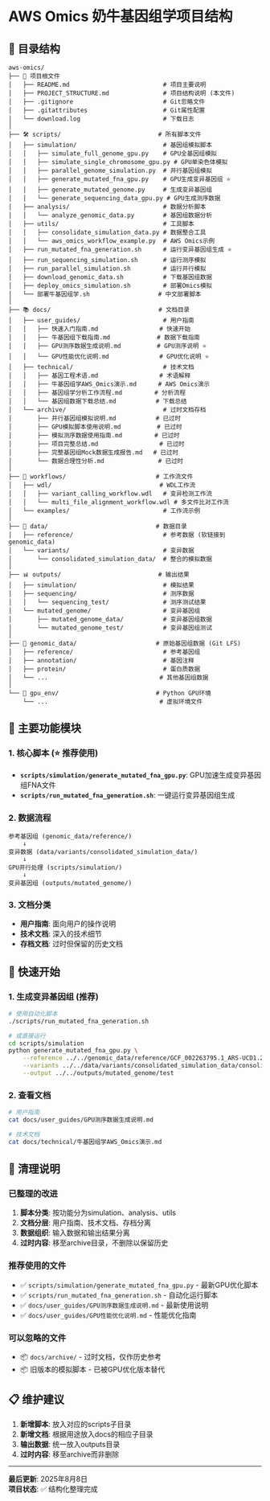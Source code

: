 # AWS Omics 奶牛基因组学项目结构

## 📁 目录结构

```
aws-omics/
├── 📄 项目根文件
│   ├── README.md                          # 项目主要说明
│   ├── PROJECT_STRUCTURE.md               # 项目结构说明 (本文件)
│   ├── .gitignore                         # Git忽略文件
│   ├── .gitattributes                     # Git属性配置
│   └── download.log                       # 下载日志
│
├── 🛠️ scripts/                           # 所有脚本文件
│   ├── simulation/                        # 基因组模拟脚本
│   │   ├── simulate_full_genome_gpu.py    # GPU全基因组模拟
│   │   ├── simulate_single_chromosome_gpu.py # GPU单染色体模拟
│   │   ├── parallel_genome_simulation.py  # 并行基因组模拟
│   │   ├── generate_mutated_fna_gpu.py    # GPU生成变异基因组 ⭐
│   │   ├── generate_mutated_genome.py     # 生成变异基因组
│   │   └── generate_sequencing_data_gpu.py # GPU生成测序数据
│   ├── analysis/                          # 数据分析脚本
│   │   └── analyze_genomic_data.py        # 基因组数据分析
│   ├── utils/                             # 工具脚本
│   │   ├── consolidate_simulation_data.py # 数据整合工具
│   │   └── aws_omics_workflow_example.py  # AWS Omics示例
│   ├── run_mutated_fna_generation.sh      # 运行变异基因组生成 ⭐
│   ├── run_sequencing_simulation.sh       # 运行测序模拟
│   ├── run_parallel_simulation.sh         # 运行并行模拟
│   ├── download_genomic_data.sh           # 下载基因组数据
│   ├── deploy_omics_simulation.sh         # 部署Omics模拟
│   └── 部署牛基因组学.sh                   # 中文部署脚本
│
├── 📚 docs/                              # 文档目录
│   ├── user_guides/                       # 用户指南
│   │   ├── 快速入门指南.md                 # 快速开始
│   │   ├── 牛基因组下载指南.md             # 数据下载指南
│   │   ├── GPU测序数据生成说明.md          # GPU测序说明 ⭐
│   │   └── GPU性能优化说明.md              # GPU优化说明 ⭐
│   ├── technical/                         # 技术文档
│   │   ├── 基因工程术语.md                 # 术语解释
│   │   ├── 牛基因组学AWS_Omics演示.md      # AWS Omics演示
│   │   ├── 基因组学分析工作流程.md         # 分析流程
│   │   └── 基因组数据下载总结.md           # 下载总结
│   └── archive/                           # 过时文档存档
│       ├── 并行基因组模拟说明.md           # 已过时
│       ├── GPU模拟脚本使用说明.md          # 已过时
│       ├── 模拟测序数据使用指南.md         # 已过时
│       ├── 项目完整总结.md                 # 已过时
│       ├── 完整基因组Mock数据生成报告.md   # 已过时
│       └── 数据合理性分析.md               # 已过时
│
├── 🔄 workflows/                         # 工作流文件
│   ├── wdl/                              # WDL工作流
│   │   ├── variant_calling_workflow.wdl   # 变异检测工作流
│   │   └── multi_file_alignment_workflow.wdl # 多文件比对工作流
│   └── examples/                          # 工作流示例
│
├── 💾 data/                              # 数据目录
│   ├── reference/                         # 参考数据 (软链接到genomic_data)
│   └── variants/                          # 变异数据
│       └── consolidated_simulation_data/  # 整合的模拟数据
│
├── 📊 outputs/                           # 输出结果
│   ├── simulation/                        # 模拟结果
│   ├── sequencing/                        # 测序数据
│   │   └── sequencing_test/               # 测序测试结果
│   └── mutated_genome/                    # 变异基因组
│       ├── mutated_genome_data/           # 变异基因组数据
│       └── mutated_genome_test/           # 变异基因组测试
│
├── 🧬 genomic_data/                      # 原始基因组数据 (Git LFS)
│   ├── reference/                         # 参考基因组
│   ├── annotation/                        # 基因注释
│   ├── protein/                           # 蛋白质数据
│   └── ...                               # 其他基因组数据
│
└── 🐍 gpu_env/                           # Python GPU环境
    └── ...                               # 虚拟环境文件
```

## 🎯 主要功能模块

### 1. 核心脚本 (⭐ 推荐使用)
- **`scripts/simulation/generate_mutated_fna_gpu.py`**: GPU加速生成变异基因组FNA文件
- **`scripts/run_mutated_fna_generation.sh`**: 一键运行变异基因组生成

### 2. 数据流程
```
参考基因组 (genomic_data/reference/)
    ↓
变异数据 (data/variants/consolidated_simulation_data/)
    ↓
GPU并行处理 (scripts/simulation/)
    ↓
变异基因组 (outputs/mutated_genome/)
```

### 3. 文档分类
- **用户指南**: 面向用户的操作说明
- **技术文档**: 深入的技术细节
- **存档文档**: 过时但保留的历史文档

## 🚀 快速开始

### 1. 生成变异基因组 (推荐)
```bash
# 使用自动化脚本
./scripts/run_mutated_fna_generation.sh

# 或直接运行
cd scripts/simulation
python generate_mutated_fna_gpu.py \
    --reference ../../genomic_data/reference/GCF_002263795.1_ARS-UCD1.2_genomic.fna \
    --variants ../../data/variants/consolidated_simulation_data/consolidated_variants.vcf \
    --output ../../outputs/mutated_genome/test
```

### 2. 查看文档
```bash
# 用户指南
cat docs/user_guides/GPU测序数据生成说明.md

# 技术文档
cat docs/technical/牛基因组学AWS_Omics演示.md
```

## 🧹 清理说明

### 已整理的改进
1. **脚本分类**: 按功能分为simulation、analysis、utils
2. **文档分层**: 用户指南、技术文档、存档分离
3. **数据组织**: 输入数据和输出结果分离
4. **过时内容**: 移至archive目录，不删除以保留历史

### 推荐使用的文件
- ✅ `scripts/simulation/generate_mutated_fna_gpu.py` - 最新GPU优化脚本
- ✅ `scripts/run_mutated_fna_generation.sh` - 自动化运行脚本
- ✅ `docs/user_guides/GPU测序数据生成说明.md` - 最新使用说明
- ✅ `docs/user_guides/GPU性能优化说明.md` - 性能优化指南

### 可以忽略的文件
- 📦 `docs/archive/` - 过时文档，仅作历史参考
- 📦 旧版本的模拟脚本 - 已被GPU优化版本替代

## 📋 维护建议

1. **新增脚本**: 放入对应的scripts子目录
2. **新增文档**: 根据用途放入docs的相应子目录
3. **输出数据**: 统一放入outputs目录
4. **过时内容**: 移至archive而非删除

---

**最后更新**: 2025年8月8日  
**项目状态**: ✅ 结构化整理完成
